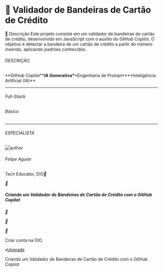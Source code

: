 # 🎴 Validador de Bandeiras de Cartão de Crédito


📌 Descrição
Este projeto consiste em um validador de bandeiras de cartão de crédito, desenvolvido em JavaScript com o auxílio do GitHub Copilot. O objetivo é detectar a bandeira de um cartão de crédito a partir do número inserido, aplicando padrões conhecidos.

###### DESCRIÇÃO

**GitHub Copilot\*\***IA Generativa\***\*Engenharia de Prompt\*\***Inteligência Artificial (IA)\*\*

---

###### Full-Stack

###### Básico

---

###### ESPECIALISTA

![author](https://hermes.dio.me/users/author/photos/e0aa7c57-89e3-41ff-a60b-09dc7a9bc6e9.jpg)

###### Felipe Aguiar

Tech Educator, DIO[__](https://web.dio.me/project/criando-um-validador-de-bandeiras-de-cartao-de-credito-com-o-github-copilot/learning/www.linkedin.com/in/felipeaguiar-exe)

[__](https://web.dio.me/track/github-copilot)

##### Criando um Validador de Bandeiras de Cartão de Crédito com o GitHub Copilot

__

__

__

Criar conta na DIO

**•**[Upgrade](https://www.dio.me/sign-up?ref=AFHEC9GAQFZX)

Criando um Validador de Bandeiras de Cartão de Crédito com o GitHub Copilot
